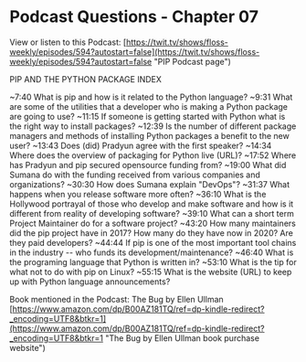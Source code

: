 # Podcast Questions - Chapter 07

View or listen to this Podcast: [https://twit.tv/shows/floss-weekly/episodes/594?autostart=false](https://twit.tv/shows/floss-weekly/episodes/594?autostart=false "PIP Podcast page")

PIP AND THE PYTHON PACKAGE INDEX

~7:40 What is pip and how is it related to the Python language?
~9:31 What are some of the utilities that a developer who is making a Python package are going to use?
~11:15 If someone is getting started with Python what is the right way to install packages?
~12:39 Is the number of different package managers and methods of installing Python packages a benefit to the new user?
~13:43 Does (did) Pradyun agree with the first speaker?
~14:34 Where does the overview of packaging for Python live (URL)?
~17:52 Where has Pradyun and pip secured opensource funding from?
~19:00 What did Sumana do with the funding received from various companies and organizations?
~30:30 How does Sumana explain "DevOps"?
~31:37 What happens when you release software more often?
~36:10 What is the Hollywood portrayal of those who develop and make software and how is it different from reality of developing software?
~39:10 What can a short term Project Maintainer do for a software project?
~43:20 How many maintainers did the pip project have in 2017? How many do they have now in 2020? Are they paid developers?
~44:44 If pip is one of the most important tool chains in the industry -- who funds its development/maintenance?
~46:40 What is the programing language that Python is written in?
~53:10 What is the tip for what not to do with pip on Linux?
~55:15 What is the website (URL) to keep up with Python language announcements?

Book mentioned in the Podcast:
The Bug by Ellen Ullman
[https://www.amazon.com/dp/B00AZ181TQ/ref=dp-kindle-redirect?_encoding=UTF8&btkr=1](https://www.amazon.com/dp/B00AZ181TQ/ref=dp-kindle-redirect?_encoding=UTF8&btkr=1 "The Bug by Ellen Ullman book purchase website")
